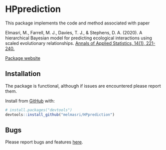 # HPprediction

This package implements the code and method associated with paper

Elmasri, M., Farrell, M. J., Davies, T. J., & Stephens, D. A. (2020). A
hierarchical Bayesian model for predicting ecological interactions using
scaled evolutionary relationships. [Annals of Applied
Statistics, 14(1), 221-240.](https://projecteuclid.org/euclid.aoas/1587002672)

[Package website](https://melmasri.github.io/HPprediction/)

## Installation

The package is functional, although if issues are encountered please
report them.

Install from [GitHub](https://github.com/melmasri/HPprediction) with:

``` r
# install.packages("devtools")
devtools::install_github("melmasri/HPprediction")
```

## Bugs

Please report bugs and features
[here](https://github.com/melmasri/HPprediction/issues).
